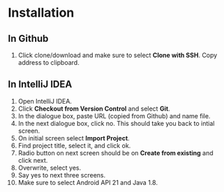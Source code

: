 # Installation
## In Github
1. Click clone/download and make sure to select **Clone with SSH**. Copy address to clipboard.

## In IntelliJ IDEA
1. Open IntelliJ IDEA.
2. Click **Checkout from Version Control** and select **Git**.
3. In the dialogue box, paste URL (copied from Github) and name file.
4. In the next dialogue box, click no. This should take you back to intial screen.
5. On initial screen select **Import Project**.
6. Find project title, select it, and click ok.
7. Radio button on next screen should be on **Create from existing** and click next.
8. Overwrite, select yes.
9. Say yes to next three screens.
10. Make sure to select Android API 21 and Java 1.8.
